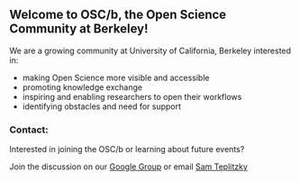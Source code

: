 ## Welcome to OSC/b, the Open Science Community at Berkeley!

We are a growing community at University of California, Berkeley interested in:
* making Open Science more visible and accessible
* promoting knowledge exchange
* inspiring and enabling researchers to open their workflows
* identifying obstacles and need for support

### Contact:
Interested in joining the OSC/b or learning about future events? 

Join the discussion on our [Google Group](https://groups.google.com/d/forum/openscience-berkeley)
or email [Sam Teplitzky](steplitz@berkeley.edu)


